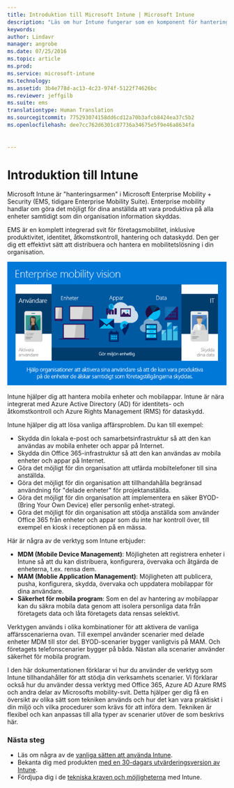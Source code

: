 ```yaml
---
title: Introduktion till Microsoft Intune | Microsoft Intune
description: "Läs om hur Intune fungerar som en komponent för hantering av mobila enheter för Enterprise Mobility + Security."
keywords: 
author: Lindavr
manager: angrobe
ms.date: 07/25/2016
ms.topic: article
ms.prod: 
ms.service: microsoft-intune
ms.technology: 
ms.assetid: 3b4e778d-ac13-4c23-974f-5122f74626bc
ms.reviewer: jeffgilb
ms.suite: ems
translationtype: Human Translation
ms.sourcegitcommit: 775293074158dd6cd12a70b3afcb8424ea37c5b2
ms.openlocfilehash: dee7cc762d6301c87736a34675e5f9e46a8634fa


---
```


# Introduktion till Intune
Microsoft Intune är "hanteringsarmen" i Microsoft Enterprise Mobility + Security (EMS, tidigare Enterprise Mobility Suite). Enterprise mobility handlar om göra det möjligt för dina anställda att vara produktiva på alla enheter samtidigt som din organisation information skyddas.  

EMS är en komplett integrerad svit för företagsmobilitet, inklusive produktivitet, identitet, åtkomstkontroll, hantering och dataskydd. Den ger dig ett effektivt sätt att distribuera och hantera en mobilitetslösning i din organisation.  

![Bild av företagsmobilitetsvision](..\media\em-vision.png)

Intune hjälper dig att hantera mobila enheter och mobilappar. Intune är nära integrerat med Azure Active Directory (AD) för identitets- och åtkomstkontroll och Azure Rights Management (RMS) för dataskydd.  

Intune hjälper dig att lösa vanliga affärsproblem. Du kan till exempel:

* Skydda din lokala e-post och samarbetsinfrastruktur så att den kan användas av mobila enheter och appar på Internet.
* Skydda din Office 365-infrastruktur så att den kan användas av mobila enheter och appar på Internet.
* Göra det möjligt för din organisation att utfärda mobiltelefoner till sina anställda.
* Göra det möjligt för din organisation att tillhandahålla begränsad användning för "delade enheter" för projektanställda.
* Göra det möjligt för din organisation att implementera en säker BYOD- (Bring Your Own Device) eller personlig enhet-strategi.
* Göra det möjligt för din organisation att stödja anställda som använder Office 365 från enheter och appar som du inte har kontroll över, till exempel en kiosk i receptionen på en mässa.

Här är några av de verktyg som Intune erbjuder:
* **MDM (Mobile Device Management)**: Möjligheten att registrera enheter i Intune så att du kan distribuera, konfigurera, övervaka och åtgärda de enheterna, t.ex. rensa dem.
* **MAM (Moblie Application Management)**: Möjligheten att publicera, pusha, konfigurera, skydda, övervaka och uppdatera mobilappar för dina användare.
* **Säkerhet för mobila program**: Som en del av hantering av mobilappar kan du säkra mobila data genom att isolera personliga data från företagets data och låta företagets data rensas selektivt.

Verktygen används i olika kombinationer för att aktivera de vanliga affärsscenarierna ovan. Till exempel använder scenarier med delade enheter MDM till stor del. BYOD-scenarier bygger vanligtvis på MAM. Och företagets telefonscenarier bygger på båda. Nästan alla scenarier använder säkerhet för mobila program.

I den här dokumentationen förklarar vi hur du använder de verktyg som Intune tillhandahåller för att stödja din verksamhets scenarier.  Vi förklarar också hur du använder dessa verktyg med Office 365, Azure AD Azure RMS och andra delar av Microsofts mobility-svit. Detta hjälper ger dig få en översikt av olika sätt som tekniken används och hur det kan vara praktiskt i din miljö och vilka procedurer som krävs för att införa dem. Tekniken är flexibel och kan anpassas till alla typer av scenarier utöver de som beskrivs här.

### Nästa steg
* Läs om några av de [vanliga sätten att använda Intune](common-ways-to-use-intune.md).
* Bekanta dig med produkten [med en 30-dagars utvärderingsversion av Intune](get-started-with-a-30-day-trial-of-microsoft-intune.md).
* Fördjupa dig i de [tekniska kraven och möjligheterna](/intune/get-started/what-to-know-before-you-start-microsoft-intune) med Intune.



<!--HONumber=Jul16_HO4-->


